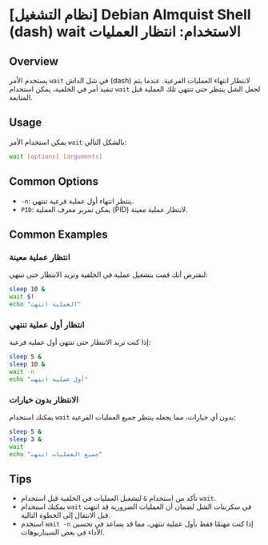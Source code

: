 # [نظام التشغيل] Debian Almquist Shell (dash) wait الاستخدام: انتظار العمليات

## Overview
يستخدم الأمر `wait` في شل الداش (dash) لانتظار انتهاء العمليات الفرعية. عندما يتم تنفيذ أمر في الخلفية، يمكن استخدام `wait` لجعل الشل ينتظر حتى تنتهي تلك العملية قبل المتابعة.

## Usage
يمكن استخدام الأمر `wait` بالشكل التالي:

```bash
wait [options] [arguments]
```

## Common Options
- `-n`: ينتظر انتهاء أول عملية فرعية تنتهي.
- `PID`: يمكن تمرير معرف العملية (PID) لانتظار عملية معينة.

## Common Examples

### انتظار عملية معينة
لنفترض أنك قمت بتشغيل عملية في الخلفية وتريد الانتظار حتى تنتهي:

```bash
sleep 10 &
wait $!
echo "العملية انتهت"
```

### انتظار أول عملية تنتهي
إذا كنت تريد الانتظار حتى تنتهي أول عملية فرعية:

```bash
sleep 5 &
sleep 10 &
wait -n
echo "أول عملية انتهت"
```

### الانتظار بدون خيارات
يمكنك استخدام `wait` بدون أي خيارات، مما يجعله ينتظر جميع العمليات الفرعية:

```bash
sleep 5 &
sleep 3 &
wait
echo "جميع العمليات انتهت"
```

## Tips
- تأكد من استخدام `&` لتشغيل العمليات في الخلفية قبل استخدام `wait`.
- يمكنك استخدام `wait` في سكربتات الشل لضمان أن العمليات الضرورية قد انتهت قبل الانتقال إلى الخطوة التالية.
- استخدم `wait -n` إذا كنت مهتمًا فقط بأول عملية تنتهي، مما قد يساعد في تحسين الأداء في بعض السيناريوهات.
